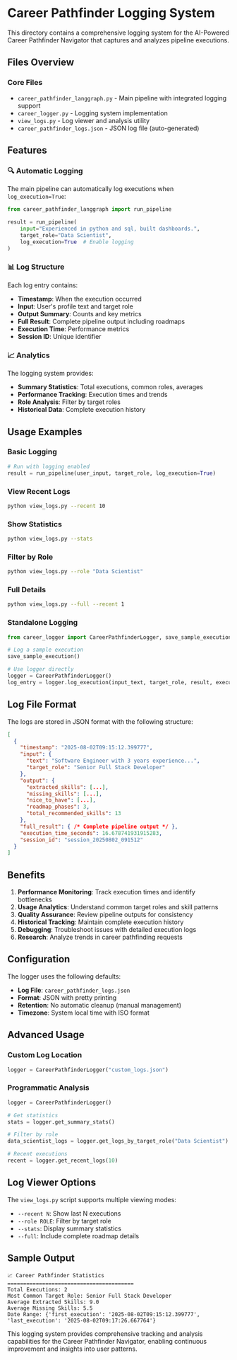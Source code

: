 # Career Pathfinder Logging System

This directory contains a comprehensive logging system for the AI-Powered Career Pathfinder Navigator that captures and analyzes pipeline executions.

## Files Overview

### Core Files

- `career_pathfinder_langgraph.py` - Main pipeline with integrated logging support
- `career_logger.py` - Logging system implementation
- `view_logs.py` - Log viewer and analysis utility
- `career_pathfinder_logs.json` - JSON log file (auto-generated)

## Features

### 🔍 Automatic Logging

The main pipeline can automatically log executions when `log_execution=True`:

```python
from career_pathfinder_langgraph import run_pipeline

result = run_pipeline(
    input="Experienced in python and sql, built dashboards.",
    target_role="Data Scientist",
    log_execution=True  # Enable logging
)
```

### 📊 Log Structure

Each log entry contains:

- **Timestamp**: When the execution occurred
- **Input**: User's profile text and target role
- **Output Summary**: Counts and key metrics
- **Full Result**: Complete pipeline output including roadmaps
- **Execution Time**: Performance metrics
- **Session ID**: Unique identifier

### 📈 Analytics

The logging system provides:

- **Summary Statistics**: Total executions, common roles, averages
- **Performance Tracking**: Execution times and trends
- **Role Analysis**: Filter by target roles
- **Historical Data**: Complete execution history

## Usage Examples

### Basic Logging

```python
# Run with logging enabled
result = run_pipeline(user_input, target_role, log_execution=True)
```

### View Recent Logs

```bash
python view_logs.py --recent 10
```

### Show Statistics

```bash
python view_logs.py --stats
```

### Filter by Role

```bash
python view_logs.py --role "Data Scientist"
```

### Full Details

```bash
python view_logs.py --full --recent 1
```

### Standalone Logging

```python
from career_logger import CareerPathfinderLogger, save_sample_execution

# Log a sample execution
save_sample_execution()

# Use logger directly
logger = CareerPathfinderLogger()
log_entry = logger.log_execution(input_text, target_role, result, execution_time)
```

## Log File Format

The logs are stored in JSON format with the following structure:

```json
[
  {
    "timestamp": "2025-08-02T09:15:12.399777",
    "input": {
      "text": "Software Engineer with 3 years experience...",
      "target_role": "Senior Full Stack Developer"
    },
    "output": {
      "extracted_skills": [...],
      "missing_skills": [...],
      "nice_to_have": [...],
      "roadmap_phases": 3,
      "total_recommended_skills": 13
    },
    "full_result": { /* Complete pipeline output */ },
    "execution_time_seconds": 16.678741931915283,
    "session_id": "session_20250802_091512"
  }
]
```

## Benefits

1. **Performance Monitoring**: Track execution times and identify bottlenecks
2. **Usage Analytics**: Understand common target roles and skill patterns
3. **Quality Assurance**: Review pipeline outputs for consistency
4. **Historical Tracking**: Maintain complete execution history
5. **Debugging**: Troubleshoot issues with detailed execution logs
6. **Research**: Analyze trends in career pathfinding requests

## Configuration

The logger uses the following defaults:

- **Log File**: `career_pathfinder_logs.json`
- **Format**: JSON with pretty printing
- **Retention**: No automatic cleanup (manual management)
- **Timezone**: System local time with ISO format

## Advanced Usage

### Custom Log Location

```python
logger = CareerPathfinderLogger("custom_logs.json")
```

### Programmatic Analysis

```python
logger = CareerPathfinderLogger()

# Get statistics
stats = logger.get_summary_stats()

# Filter by role
data_scientist_logs = logger.get_logs_by_target_role("Data Scientist")

# Recent executions
recent = logger.get_recent_logs(10)
```

## Log Viewer Options

The `view_logs.py` script supports multiple viewing modes:

- `--recent N`: Show last N executions
- `--role ROLE`: Filter by target role
- `--stats`: Display summary statistics
- `--full`: Include complete roadmap details

## Sample Output

```
📈 Career Pathfinder Statistics
========================================
Total Executions: 2
Most Common Target Role: Senior Full Stack Developer
Average Extracted Skills: 9.0
Average Missing Skills: 5.5
Date Range: {'first_execution': '2025-08-02T09:15:12.399777', 'last_execution': '2025-08-02T09:17:26.667764'}
```

This logging system provides comprehensive tracking and analysis capabilities for the Career Pathfinder Navigator, enabling continuous improvement and insights into user patterns.
